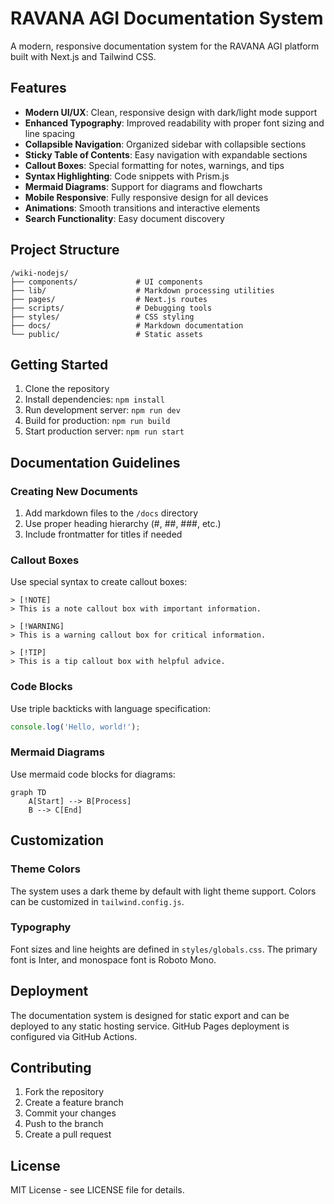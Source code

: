 # RAVANA AGI Documentation System

A modern, responsive documentation system for the RAVANA AGI platform built with Next.js and Tailwind CSS.

## Features

- **Modern UI/UX**: Clean, responsive design with dark/light mode support
- **Enhanced Typography**: Improved readability with proper font sizing and line spacing
- **Collapsible Navigation**: Organized sidebar with collapsible sections
- **Sticky Table of Contents**: Easy navigation with expandable sections
- **Callout Boxes**: Special formatting for notes, warnings, and tips
- **Syntax Highlighting**: Code snippets with Prism.js
- **Mermaid Diagrams**: Support for diagrams and flowcharts
- **Mobile Responsive**: Fully responsive design for all devices
- **Animations**: Smooth transitions and interactive elements
- **Search Functionality**: Easy document discovery

## Project Structure

```
/wiki-nodejs/
├── components/             # UI components
├── lib/                    # Markdown processing utilities
├── pages/                  # Next.js routes
├── scripts/                # Debugging tools
├── styles/                 # CSS styling
├── docs/                   # Markdown documentation
└── public/                 # Static assets
```

## Getting Started

1. Clone the repository
2. Install dependencies: `npm install`
3. Run development server: `npm run dev`
4. Build for production: `npm run build`
5. Start production server: `npm run start`

## Documentation Guidelines

### Creating New Documents

1. Add markdown files to the `/docs` directory
2. Use proper heading hierarchy (#, ##, ###, etc.)
3. Include frontmatter for titles if needed

### Callout Boxes

Use special syntax to create callout boxes:

```
> [!NOTE]
> This is a note callout box with important information.

> [!WARNING]
> This is a warning callout box for critical information.

> [!TIP]
> This is a tip callout box with helpful advice.
```

### Code Blocks

Use triple backticks with language specification:

```javascript
console.log('Hello, world!');
```

### Mermaid Diagrams

Use mermaid code blocks for diagrams:

```mermaid
graph TD
    A[Start] --> B[Process]
    B --> C[End]
```

## Customization

### Theme Colors

The system uses a dark theme by default with light theme support. Colors can be customized in `tailwind.config.js`.

### Typography

Font sizes and line heights are defined in `styles/globals.css`. The primary font is Inter, and monospace font is Roboto Mono.

## Deployment

The documentation system is designed for static export and can be deployed to any static hosting service. GitHub Pages deployment is configured via GitHub Actions.

## Contributing

1. Fork the repository
2. Create a feature branch
3. Commit your changes
4. Push to the branch
5. Create a pull request

## License

MIT License - see LICENSE file for details.
